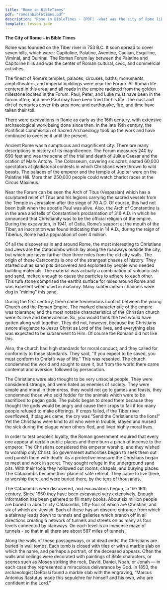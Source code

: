```yaml
---
title: "Rome in BibleTimes"
pdf: "romeinbibletimes.pdf"
description: "Rome in BibleTimes - [PDF] -what was the city of Rome like in the times of the early church?"
template: lesson.jade
---
```



**The City of Rome – in Bible Times**

Rome was founded on the Tiber river in 753 B.C. It soon spread to cover
seven hills, which were : Capitoline, Palatine, Aventine, Caelian,
Esquiline, Viminal, and Quirinal. The Roman Forum lay between the
Palatine and Capitoline hills and was the center of Roman cultural,
civic, and commercial activities.

The finest of Rome’s temples, palaces, circuses, baths, monuments,
amphitheaters, and imperial buildings were near the Forum. All Roman
life centered in this area, and all roads in the empire radiated from
the golden milestone located in the Forum. Paul, Peter, and Luke must
have been in the forum often; and here Paul may have been tried for his
life. The dust and dirt of centuries cover this area now; and
earthquake, fire, and time have taken their toll.

There were excavations in Rome as early as the 16th century, with
extensive archaeological work being done since then. In the late 19th
century, the Pontifical Commission of Sacred Archaeology took up the
work and have continued to oversee it until the present.

Ancient Rome was a sumptuous and magnificent city. There are many
descriptions in history of its magnificence. The Forum measures 240 by
690 feet and was the scene of the trial and death of Julius Caesar and
the oration of Mark Antony. The Colosseum, covering six acres, seated
60,000 spectators at gladiatorial contests in which Christians were
thrown to wild beasts. The palaces of the emperor and the temple of
Jupiter were on the Palatine Hill. More than 250,000 people could watch
chariot races at the Circus Maximus.

Near the Forum can be seen the Arch of Titus (Vespasian) which has a
sculptured relief of Titus and his legions carrying the sacred vessels
from the Temple in Jerusalem after the siege of 70 A.D. Of course, this
had not been built when the apostle Paul was alive. Also, the Arch of
Constantine is in the area and tells of Constantine’s proclamation of
316 A.D. in which he announced that Christianity was to be the official
religion of the empire. During the excavation, in 1941, of Ostia, Rome’s
seaport at the mouth of the Tiber, an inscription was found indicating
that in 14 A.D., during the reign of Tiberius, Rome had a population of
over 4 million.

Of all the discoveries in and around Rome, the most interesting to
Christians and Jews are the Catacombs which lay along the roadways
outside the city, but which are never farther than three miles from the
old city walls. The origin of these Catacombs is one of the strangest
phases of history. They started out as sand pits discovered and
exploited by people who needed building materials. The material was
actually a combination of volcanic ash and sand, melted enough to cause
the particles to adhere to each other. This tufa stone comprised the
earth’s surface for miles around Rome and was excellent when used in
masonry. Many subterranean channels were dug in “mining” this sand.

During the first century, there came tremendous conflict between the
young Church and the Roman Empire. The marked characteristic of the
empire was tolerance; and the most notable characteristics of the
Christian church were its love and benevolence. So, you would think the
two would have gotten along well together. They did not, however,
because the Christians swore allegiance to Jesus Christ as Lord of the
lives, and everything else was expected to be subservient to Him. Of
course the Romans did not like this.

Also, the church had high standards for moral conduct, and they called
for conformity to these standards. They said, “If you expect to be
saved, you must conform to Christ’s way of life.” This was resented. The
church condemned the world and sought to save it, but from the world
there came contempt and aversion, followed by persecution.

The Christians were also thought to be very unsocial people. They were
considered strange, and were hated as enemies of society. They were
simple and moral in their dress, they would not go to games and feasts,
they condemned those who sold fodder for the animals which were to be
sacrificed to pagan gods. The public began to dread them because they
thought the gods would be angry and cause their crops to fail if too
many people refused to make offerings. If crops failed, if the Tiber
river overflowed, if plagues came, the cry was “Send the Christians to
the lions!” Yet the Christians were kind to all who were in trouble,
stayed and nursed the sick during the plague when others fled, and lived
highly moral lives.

In order to test people’s loyalty, the Roman government required that
every one appear at certain public places and there burn a pinch of
incense to the emperor. The Christians considered this emperor worship,
and they wished to worship only Christ. So government authorities began
to seek them out and punish them with death. As a protective measure the
Christians began to meet and work in secret. They sought refuge in the
underground sand pits. With their tools they hollowed out rooms,
chapels, and burying places. The Catacombs became their place of safe
retreat. They came to live there, to worship there, and were buried
there, by the tens of thousands.

The Catacombs were discovered, and excavations begun, in the 16th
century. Since 1950 they have been excavated very extensively. Enough
information has been gathered to fill many books. About six million
people are buried in about sixty Catacombs, fifty-four of which are
Christian, and six of which are Jewish. Each of these has an obscure
entrance from which a stairway leads down to tunnels and galleries which
branch off in all directions creating a network of tunnels and streets
on as many as four levels connected by stairways. On each level is an
immense maze of tunnels - so that in all there are about 587 miles of
tunnels.

Along the walls of these passageways, or at dead ends, the Christians
are buried in wall tombs. Each tomb is closed with tiles or with a
marble slab on which the name, and perhaps a portrait, of the deceased
appears. Often the walls and ceilings were decorated with paintings of
Bible characters, or scenes such as Moses striking the rock, David,
Daniel, Noah, or Jonah — in each case they represented a miraculous
deliverance by God. In 1853, the archaeologist DeRossi found a marble
slab with the engraving, “Marcus Antonius Rastutus made this sepulchre
for himself and his own, who are confident in the Lord.”


